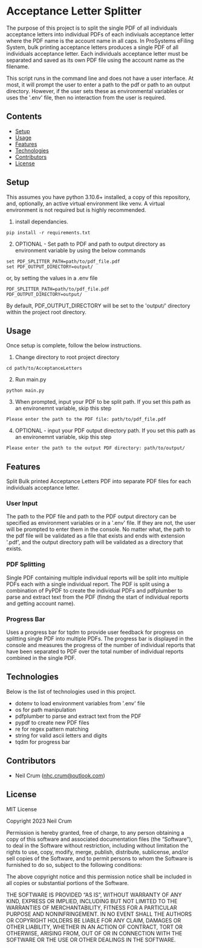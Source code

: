 # Acceptance Letter Splitter

The purpose of this project is to split the single PDF of all individuals acceptance letters into individual PDFs of each indiviuals acceptance letter where the PDF name is the account name in all caps. In ProSystems eFiling System, bulk printing acceptance letters produces a single PDF of all individuals acceptance letter. Each individuals acceptance letter must be separated and saved as its own PDF file using the account name as the filename.

This script runs in the command line and does not have a user interface. At most, it will prompt the user to enter a path to the pdf or path to an output directory. However, if the user sets these as environmental variables or uses the '.env' file, then no interaction from the user is required.

## Contents

* [Setup](#Setup)
* [Usage](#Usage)
* [Features](#Features)
* [Technologies](#Technologies)
* [Contributors](#Contributors)
* [License](#License)

## Setup

This assumes you have python 3.10.6+ installed, a copy of this repository, and, optionally, an active virtual environment like venv. A virtual environment is not required but is highly recommended.

1. install dependancies.

```console
pip install -r requirements.txt
```

2. OPTIONAL - Set path to PDF and path to output directory as environment variable by using the below commands

```
set PDF_SPLITTER_PATH=path/to/pdf_file.pdf
set PDF_OUTPUT_DIRECTORY=output/
```

or, by setting the values in a .env file

```env
PDF_SPLITTER_PATH=path/to/pdf_file.pdf
PDF_OUTPUT_DIRECTORY=output/
```

By default, PDF_OUTPUT_DIRECTORY will be set to the 'output/' directory within the project root directory.

## Usage

Once setup is complete, follow the below instructions.

1. Change directory to root project directory

```console
cd path/to/AcceptanceLetters
```

2. Run main.py

```console
python main.py
```

3. When prompted, input your PDF to be split path. If you set this path as an environemnt variable, skip this step

```console
Please enter the path to the PDF file: path/to/pdf_file.pdf
```

4. OPTIONAL - input your PDF output directory path. If you set this path as an environemnt variable, skip this step

```console
Please enter the path to the output PDF directory: path/to/output/
```

## Features

Split Bulk printed Acceptance Letters PDF into separate PDF files for each individuals acceptance letter.

### User Input

The path to the PDF file and path to the PDF output directory can be specified as environment variables or in a '.env' file. If they are not, the user will be prompted to enter them in the console. No matter what, the path to the pdf file will be validated as a file that exists and ends with extension '.pdf', and the output directory path will be validated as a directory that exists.

### PDF Splitting

Single PDF containing multiple individual reports will be split into multiple PDFs each with a single individual report. The PDF is split using a combination of PyPDF to create the individual PDFs and pdfplumber to parse and extract text from the PDF (findng the start of individual reports and getting account name).

### Progress Bar

Uses a progress bar for tqdm to provide user feedback for progress on splitting single PDF into multiple PDFs. The progress bar is displayed in the console and measures the progress of the number of individual reports that have been separated to PDF over the total number of individual reports combined in the single PDF.

## Technologies

Below is the list of technologies used in this project.

* dotenv to load environment variables from '.env' file
* os for path manipulation
* pdfplumber to parse and extract text from the PDF
* pypdf to create new PDF files
* re for regex pattern matching
* string for valid ascii letters and digits
* tqdm for progress bar

## Contributors

* Neil Crum (nhc.crum@outlook.com)

## License

MIT License

Copyright 2023 Neil Crum

Permission is hereby granted, free of charge, to any person obtaining a copy of this software and associated documentation files (the “Software”), to deal in the Software without restriction, including without limitation the rights to use, copy, modify, merge, publish, distribute, sublicense, and/or sell copies of the Software, and to permit persons to whom the Software is furnished to do so, subject to the following conditions:

The above copyright notice and this permission notice shall be included in all copies or substantial portions of the Software.

THE SOFTWARE IS PROVIDED “AS IS”, WITHOUT WARRANTY OF ANY KIND, EXPRESS OR IMPLIED, INCLUDING BUT NOT LIMITED TO THE WARRANTIES OF MERCHANTABILITY, FITNESS FOR A PARTICULAR PURPOSE AND NONINFRINGEMENT. IN NO EVENT SHALL THE AUTHORS OR COPYRIGHT HOLDERS BE LIABLE FOR ANY CLAIM, DAMAGES OR OTHER LIABILITY, WHETHER IN AN ACTION OF CONTRACT, TORT OR OTHERWISE, ARISING FROM, OUT OF OR IN CONNECTION WITH THE SOFTWARE OR THE USE OR OTHER DEALINGS IN THE SOFTWARE.